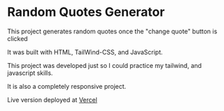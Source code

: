 # Random Quotes Generator

This project generates random quotes once the "change quote" button is clicked

It was built with HTML, TailWind-CSS, and JavaScript.

This project was developed just so I could practice my tailwind, and javascript skills.

It is also a completely responsive project.

Live version deployed at [Vercel](https://random-quotes.shittusaheed01.vercel.app/)

